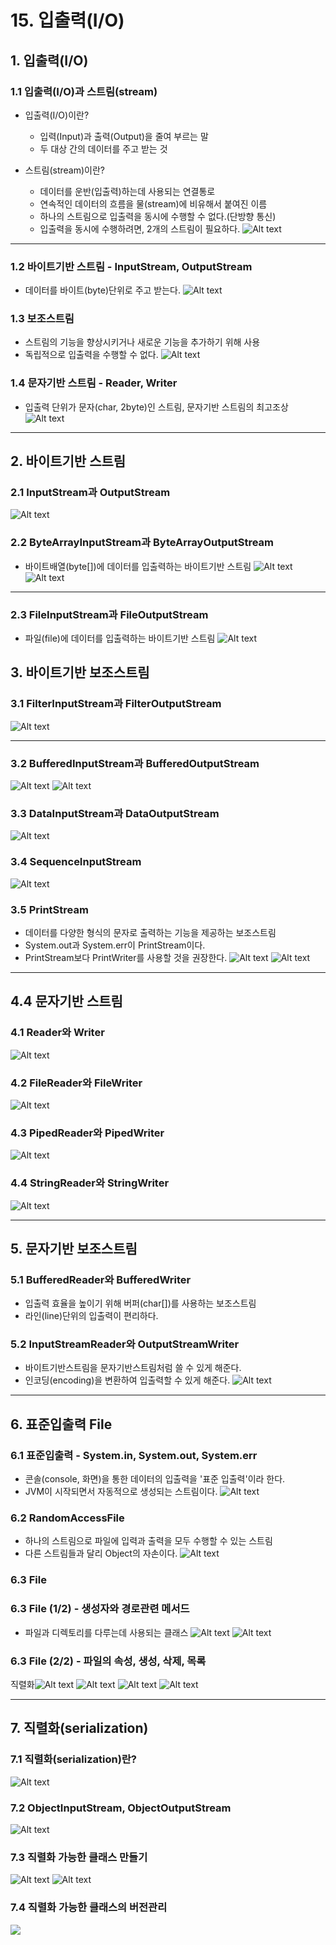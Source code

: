 # 15. 입출력(I/O)
## 1. 입출력(I/O)
### 1.1 입출력(I/O)과 스트림(stream)
- 입출력(I/O)이란?
    - 입력(Input)과 출력(Output)을 줄여 부르는 말
    - 두 대상 간의 데이터를 주고 받는 것

- 스트림(stream)이란?
    - 데이터를 운반(입출력)하는데 사용되는 연결통로
    - 연속적인 데이터의 흐름을 물(stream)에 비유해서 붙여진 이름
    - 하나의 스트림으로 입출력을 동시에 수행할 수 없다.(단방향 통신)
    - 입출력을 동시에 수행하려면, 2개의 스트림이 필요하다.
    ![Alt text](images/image.png)

---

### 1.2 바이트기반 스트림 - InputStream, OutputStream
- 데이터를 바이트(byte)단위로 주고 받는다.
![Alt text](images/image-1.png)


### 1.3 보조스트림
- 스트림의 기능을 향상시키거나 새로운 기능을 추가하기 위해 사용
- 독립적으로 입출력을 수행할 수 없다.
![Alt text](images/image-2.png)


### 1.4 문자기반 스트림 - Reader, Writer
- 입출력 단위가 문자(char, 2byte)인 스트림, 문자기반 스트림의 최고조상
![Alt text](images/image-3.png)
---

## 2. 바이트기반 스트림
### 2.1 InputStream과 OutputStream
![Alt text](images/image-4.png)


### 2.2 ByteArrayInputStream과 ByteArrayOutputStream
- 바이트배열(byte[])에 데이터를 입출력하는 바이트기반 스트림
![Alt text](images/image-5.png)
![Alt text](images/image-6.png)

---

### 2.3 FileInputStream과 FileOutputStream
- 파일(file)에 데이터를 입출력하는 바이트기반 스트림
![Alt text](images/image-7.png)


## 3. 바이트기반 보조스트림
### 3.1 FilterInputStream과 FilterOutputStream
![Alt text](images/image-8.png)

---

### 3.2 BufferedInputStream과 BufferedOutputStream
![Alt text](images/image-9.png)
![Alt text](images/image-10.png)

### 3.3 DataInputStream과 DataOutputStream
![Alt text](images/image-11.png)


### 3.4 SequenceInputStream
![Alt text](images/image-12.png)

### 3.5 PrintStream
- 데이터를 다양한 형식의 문자로 출력하는 기능을 제공하는 보조스트림
- System.out과 System.err이 PrintStream이다.
- PrintStream보다 PrintWriter를 사용할 것을 권장한다.
![Alt text](images/image-13.png)
![Alt text](images/image-14.png)

---

## 4.4 문자기반 스트림
### 4.1 Reader와 Writer
![Alt text](images/image-15.png)

### 4.2 FileReader와 FileWriter
![Alt text](images/image-16.png)

### 4.3 PipedReader와 PipedWriter
![Alt text](images/image-17.png)

### 4.4 StringReader와 StringWriter
![Alt text](images/image-18.png)

---

## 5. 문자기반 보조스트림
### 5.1 BufferedReader와 BufferedWriter
- 입출력 효율을 높이기 위해 버퍼(char[])를 사용하는 보조스트림
- 라인(line)단위의 입출력이 편리하다.

### 5.2 InputStreamReader와 OutputStreamWriter
- 바이트기반스트림을 문자기반스트림처럼 쓸 수 있게 해준다.
- 인코딩(encoding)을 변환하여 입출력할 수 있게 해준다.
![Alt text](images/image-19.png)

---

## 6. 표준입출력 File
### 6.1 표준입출력 - System.in, System.out, System.err
- 콘솔(console, 화면)을 통한 데이터의 입출력을 '표준 입출력'이라 한다.
- JVM이 시작되면서 자동적으로 생성되는 스트림이다.
![Alt text](images/image-20.png)

### 6.2 RandomAccessFile
- 하나의 스트림으로 파일에 입력과 출력을 모두 수행할 수 있는 스트림
- 다른 스트림들과 달리 Object의 자손이다.
![Alt text](images/image-21.png)

### 6.3 File
### 6.3 File (1/2) - 생성자와 경로관련 메서드
- 파일과 디렉토리를 다루는데 사용되는 클래스
![Alt text](images/image-22.png)
![Alt text](images/image-23.png)

### 6.3 File (2/2) - 파일의 속성, 생성, 삭제, 목록
직렬화![Alt text](images/image-24.png)
![Alt text](images/image-25.png)
![Alt text](images/image-26.png)
![Alt text](images/image-27.png)

---

## 7. 직렬화(serialization)
### 7.1 직렬화(serialization)란?
![Alt text](images/image-28.png)
### 7.2 ObjectInputStream, ObjectOutputStream
![Alt text](images/image-29.png)

### 7.3 직렬화 가능한 클래스 만들기
![Alt text](images/image-30.png)
![Alt text](images/image-31.png)

### 7.4 직렬화 가능한 클래스의 버전관리
![ ](images/image-32.png)
